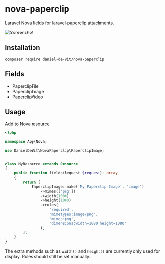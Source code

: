 # nova-paperclip
Laravel Nova fields for laravel-paperclip attachments.

![Screenshot](https://github.com/daniel-de-wit/nova-paperclip/raw/master/screenshot.png)

## Installation

```
composer require daniel-de-wit/nova-paperclip
```

## Fields

 - PaperclipFile
 - PaperclipImage
 - PaperclipVideo

## Usage

Add to Nova resource

```php
<?php

namespace App\Nova;

use DanielDeWit\NovaPaperclip\PaperclipImage;


class MyResource extends Resource
{
    public function fields(Request $request): array
    {
        return [
            PaperclipImage::make('My Paperclip Image', 'image')
                ->mimes(['png'])
                ->width(1080)
                ->height(1080)
                ->rules(
                    'required',
                    'mimetypes:image/png',
                    'mimes:png',
                    'dimensions:width=1080,height=1080'
                ),
        ];
    }
}
```

The extra methods such as `width()` and `height()` are currently only used for display. Rules should still be set manually.
